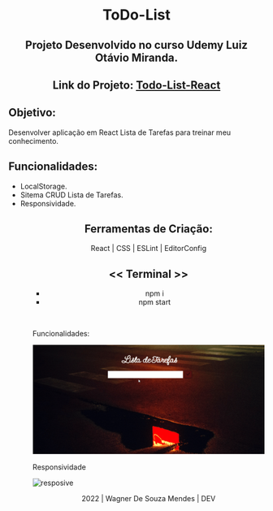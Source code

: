 <h1 align="center">ToDo-List</h1>

<h2 align="center">Projeto Desenvolvido no curso Udemy Luiz Otávio Miranda.</h2>

<h2 align="center">Link do Projeto: <a href="https://sage-gaufre-55423b.netlify.app">Todo-List-React</a></h2>

<h2>Objetivo:</h2>
<p>Desenvolver aplicação em React Lista de Tarefas para treinar meu conhecimento.</p>

<h2>Funcionalidades:</h2>
<ul>
 <li>LocalStorage.</li>
 <li>Sitema CRUD Lista de Tarefas.</li>
 <li>Responsividade.</li>
<ul>
 
<div align="center">

<h2>Ferramentas de Criação:</h2>
<p>React | CSS | ESLint | EditorConfig</p>

<h2><< Terminal >></h2>
<ul>
 <li>npm i</li>
 <li>npm start</li>
<ul>
</div>

<br><p>Funcionalidades:</p>

![Function](https://github.com/Vavatrewq/To-Do-List/blob/master/GIF/AnimaçãoFunc1.gif)

<p>Responsividade</p>
  
![resposive](https://github.com/Vavatrewq/To-Do-List/blob/master/GIF/AnimaçãoFunc2.gif)
 
 <p align="center">2022 | Wagner De Souza Mendes | DEV</p>
